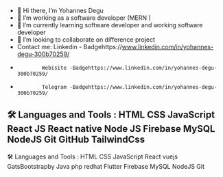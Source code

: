 - 👋 Hi there, I’m Yohannes Degu
- 👀 I’m working as a software developer (MERN )
- 🌱 I’m currently learning software developer and working software developer
- 💞️ I’m looking to collaborate on difference project
- Contact me: Linkedin - Badgehttps://www.linkedin.com/in/yohannes-degu-300b70259/
-             Webisite -Badgehttps://www.linkedin.com/in/yohannes-degu-300b70259/
-             Telegram -Badgehttps://www.linkedin.com/in/yohannes-degu-300b70259/


🛠️ Languages and Tools :
HTML  CSS  JavaScript  React JS React native Node JS Firebase  MySQL  NodeJS  Git GitHub TailwindCss
-   
<!---
Yohannes14/Yohannes14 is a ✨ special ✨ repository because its `README.md` (this file) appears on your GitHub profile.
You can click the Preview link to take a look at your changes.
--->
🛠️ Languages and Tools :
HTML  CSS  JavaScript  React  vuejs GatsBootstrapby  Java  php  redhat  Flutter  Firebase  MySQL  NodeJS  Git
